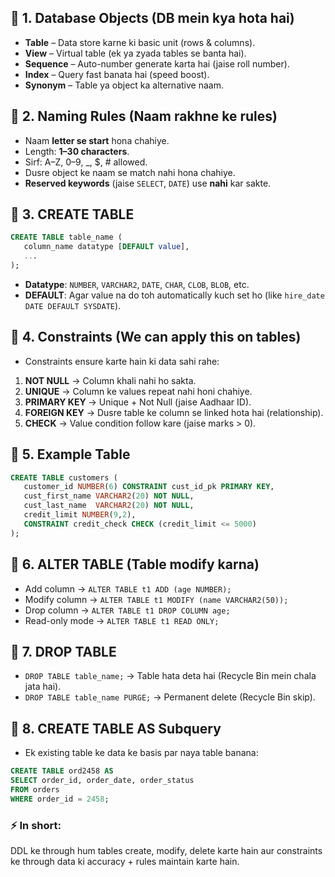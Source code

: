 ## 🔹 1. Database Objects (DB mein kya hota hai)
* **Table** – Data store karne ki basic unit (rows & columns).
* **View** – Virtual table (ek ya zyada tables se banta hai).
* **Sequence** – Auto-number generate karta hai (jaise roll number).
* **Index** – Query fast banata hai (speed boost).
* **Synonym** – Table ya object ka alternative naam.

## 🔹 2. Naming Rules (Naam rakhne ke rules)
* Naam **letter se start** hona chahiye.
* Length: **1–30 characters**.
* Sirf: A–Z, 0–9, _, $, # allowed.
* Dusre object ke naam se match nahi hona chahiye.
* **Reserved keywords** (jaise `SELECT`, `DATE`) use **nahi** kar sakte.

## 🔹 3. CREATE TABLE
```sql
CREATE TABLE table_name (
   column_name datatype [DEFAULT value],
   ...
);
```
* **Datatype**: `NUMBER`, `VARCHAR2`, `DATE`, `CHAR`, `CLOB`, `BLOB`, etc.
* **DEFAULT**: Agar value na do toh automatically kuch set ho (like `hire_date DATE DEFAULT SYSDATE`).

## 🔹 4. Constraints (We can apply this on tables)
* Constraints ensure karte hain ki data sahi rahe:

1. **NOT NULL** → Column khali nahi ho sakta.
2. **UNIQUE** → Column ke values repeat nahi honi chahiye.
3. **PRIMARY KEY** → Unique + Not Null (jaise Aadhaar ID).
4. **FOREIGN KEY** → Dusre table ke column se linked hota hai (relationship).
5. **CHECK** → Value condition follow kare (jaise marks > 0).

## 🔹 5. Example Table
```sql
CREATE TABLE customers (
   customer_id NUMBER(6) CONSTRAINT cust_id_pk PRIMARY KEY,
   cust_first_name VARCHAR2(20) NOT NULL,
   cust_last_name  VARCHAR2(20) NOT NULL,
   credit_limit NUMBER(9,2),
   CONSTRAINT credit_check CHECK (credit_limit <= 5000)
);
```

## 🔹 6. ALTER TABLE (Table modify karna)
* Add column → `ALTER TABLE t1 ADD (age NUMBER);`
* Modify column → `ALTER TABLE t1 MODIFY (name VARCHAR2(50));`
* Drop column → `ALTER TABLE t1 DROP COLUMN age;`
* Read-only mode → `ALTER TABLE t1 READ ONLY;`

## 🔹 7. DROP TABLE
* `DROP TABLE table_name;` → Table hata deta hai (Recycle Bin mein chala jata hai).
* `DROP TABLE table_name PURGE;` → Permanent delete (Recycle Bin skip).

## 🔹 8. CREATE TABLE AS Subquery
* Ek existing table ke data ke basis par naya table banana:
```sql
CREATE TABLE ord2458 AS
SELECT order_id, order_date, order_status
FROM orders
WHERE order_id = 2458;
```

### ⚡ In short:
DDL ke through hum tables create, modify, delete karte hain aur constraints ke through data ki accuracy + rules maintain karte hain.